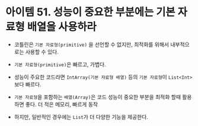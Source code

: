 # 아이템 51. 성능이 중요한 부분에는 기본 자료형 배열을 사용하라


- 코틀린은 `기본 자료형(primitive)` 을 선언할 수 없지만, 최적화를 위해서 내부적으로는 사용할 수 있다.
- `기본 자료형(primitive)`은 빠르고, 가볍다.


- 성능이 주요한 코드라면 `IntArray(기본 자료형 배열)` 등의 `기본 자료형`이 `List<Int>` 보다 빠르다.

- `기본 자료형`을 포함하는 `배열(Array)`은 코드 성능이 중요한 부분을 최적화 할때 활용하면 좋다. 더 적은 메모리, 빠르게 동작
- 하지만, 일반적인 경우에는 `List`가 더 다양한 기능을 제공한다.